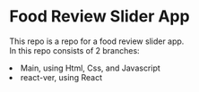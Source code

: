 # Food Review Slider App

This repo is a repo for a food review slider app. 
<br>
In this repo consists of 2 branches: 
<li>Main, using Html, Css, and Javascript</li>
<li>react-ver, using React</li>


